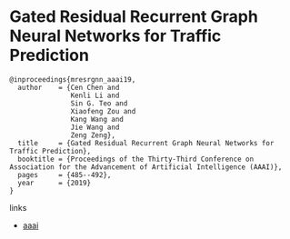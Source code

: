 # Gated Residual Recurrent Graph Neural Networks for Traffic Prediction

```
@inproceedings{mresrgnn_aaai19,
  author    = {Cen Chen and
               Kenli Li and
               Sin G. Teo and
               Xiaofeng Zou and
               Kang Wang and
               Jie Wang and
               Zeng Zeng},
  title     = {Gated Residual Recurrent Graph Neural Networks for Traffic Prediction},
  booktitle = {Proceedings of the Thirty-Third Conference on Association for the Advancement of Artificial Intelligence (AAAI)},
  pages     = {485--492},
  year      = {2019}
}
```

links
- [aaai](https://aaai.org/ojs/index.php/AAAI/article/view/3821)
